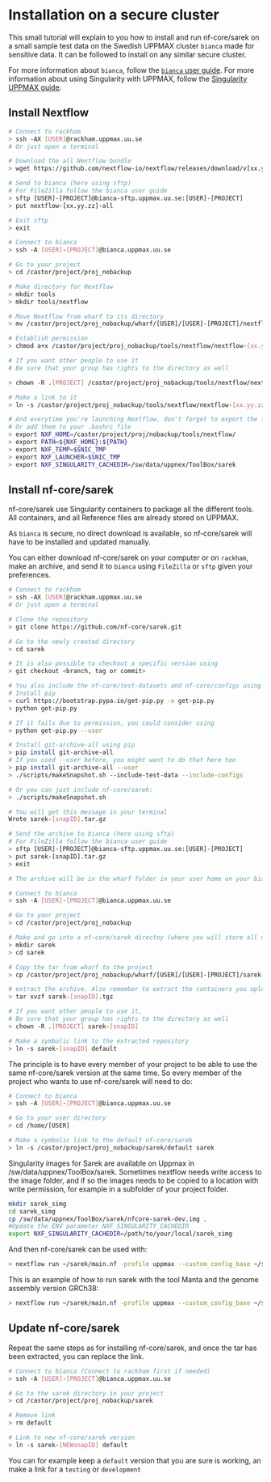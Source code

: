 # Installation on a secure cluster

This small tutorial will explain to you how to install and run nf-core/sarek on a small sample test data on the Swedish UPPMAX cluster `bianca` made for sensitive data.
It can be followed to install on any similar secure cluster.

For more information about `bianca`, follow the [`bianca` user guide](http://uppmax.uu.se/support/user-guides/bianca-user-guide/).
For more information about using Singularity with UPPMAX, follow the [Singularity UPPMAX guide](https://www.uppmax.uu.se/support-sv/user-guides/singularity-user-guide/).

## Install Nextflow

```bash
# Connect to rackham
> ssh -AX [USER]@rackham.uppmax.uu.se
# Or just open a terminal

# Download the all Nextflow bundle
> wget https://github.com/nextflow-io/nextflow/releases/download/v[xx.yy.zz]/nextflow-[xx.yy.zz]-all

# Send to bianca (here using sftp)
# For FileZilla follow the bianca user guide
> sftp [USER]-[PROJECT]@bianca-sftp.uppmax.uu.se:[USER]-[PROJECT]
> put nextflow-[xx.yy.zz]-all

# Exit sftp
> exit

# Connect to bianca
> ssh -A [USER]-[PROJECT]@bianca.uppmax.uu.se

# Go to your project
> cd /castor/project/proj_nobackup

# Make directory for Nextflow
> mkdir tools
> mkdir tools/nextflow

# Move Nextflow from wharf to its directory
> mv /castor/project/proj_nobackup/wharf/[USER]/[USER]-[PROJECT]/nextflow-[xx.yy.zz]-all /castor/project/proj_nobackup/tools/nextflow

# Establish permission
> chmod a+x /castor/project/proj_nobackup/tools/nextflow/nextflow-[xx.yy.zz]-all

# If you want other people to use it
# Be sure that your group has rights to the directory as well

> chown -R .[PROJECT] /castor/project/proj_nobackup/tools/nextflow/nextflow-[xx.yy.zz]-all

# Make a link to it
> ln -s /castor/project/proj_nobackup/tools/nextflow/nextflow-[xx.yy.zz]-all /castor/project/proj_nobackup/tools/nextflow/nextflow

# And everytime you're launching Nextflow, don't forget to export the following ENV variables
# Or add them to your .bashrc file
> export NXF_HOME=/castor/project/proj/nobackup/tools/nextflow/
> export PATH=${NXF_HOME}:${PATH}
> export NXF_TEMP=$SNIC_TMP
> export NXF_LAUNCHER=$SNIC_TMP
> export NXF_SINGULARITY_CACHEDIR=/sw/data/uppnex/ToolBox/sarek
```

## Install nf-core/sarek

nf-core/sarek use Singularity containers to package all the different tools.
All containers, and all Reference files are already stored on UPPMAX.

As `bianca` is secure, no direct download is available, so nf-core/sarek will have to be installed and updated manually.

You can either download nf-core/sarek on your computer or on `rackham`, make an archive, and send it to `bianca` using `FileZilla` or `sftp` given your preferences.

```bash
# Connect to rackham
> ssh -AX [USER]@rackham.uppmax.uu.se
# Or just open a terminal

# Clone the repository
> git clone https://github.com/nf-core/sarek.git

# Go to the newly created directory
> cd sarek

# It is also possible to checkout a specific version using
> git checkout <branch, tag or commit>

# You also include the nf-core/test-datasets and nf-core/configs using git-archive-all
# Install pip
> curl https://bootstrap.pypa.io/get-pip.py -o get-pip.py
> python get-pip.py

# If it fails due to permission, you could consider using
> python get-pip.py --user

# Install git-archive-all using pip
> pip install git-archive-all
# If you used --user before, you might want to do that here too
> pip install git-archive-all --user
> ./scripts/makeSnapshot.sh --include-test-data --include-configs

# Or you can just include nf-core/sarek:
> ./scripts/makeSnapshot.sh

# You will get this message in your terminal
Wrote sarek-[snapID].tar.gz

# Send the archive to bianca (here using sftp)
# For FileZilla follow the bianca user guide
> sftp [USER]-[PROJECT]@bianca-sftp.uppmax.uu.se:[USER]-[PROJECT]
> put sarek-[snapID].tar.gz
> exit

# The archive will be in the wharf folder in your user home on your bianca project

# Connect to bianca
> ssh -A [USER]-[PROJECT]@bianca.uppmax.uu.se

# Go to your project
> cd /castor/project/proj_nobackup

# Make and go into a nf-core/sarek directoy (where you will store all nf-core/sarek versions)
> mkdir sarek
> cd sarek

# Copy the tar from wharf to the project
> cp /castor/project/proj_nobackup/wharf/[USER]/[USER]-[PROJECT]/sarek-[snapID].tgz /castor/project/proj_nobackup/sarek

# extract the archive. Also remember to extract the containers you uploaded.
> tar xvzf sarek-[snapID].tgz

# If you want other people to use it,
# Be sure that your group has rights to the directory as well
> chown -R .[PROJECT] sarek-[snapID]

# Make a symbolic link to the extracted repository
> ln -s sarek-[snapID] default
```

The principle is to have every member of your project to be able to use the same nf-core/sarek version at the same time.
So every member of the project who wants to use nf-core/sarek will need to do:

```bash
# Connect to bianca
> ssh -A [USER]-[PROJECT]@bianca.uppmax.uu.se

# Go to your user directory
> cd /home/[USER]

# Make a symbolic link to the default nf-core/sarek
> ln -s /castor/project/proj_nobackup/sarek/default sarek
```

Singularity images for Sarek are available on Uppmax in /sw/data/uppnex/ToolBox/sarek. Sometimes nextflow needs write access to the image folder, and if so the images needs to be copied to a location with write permission, for example in a subfolder of your project folder. 
```bash
mkdir sarek_simg
cd sarek_simg
cp /sw/data/uppnex/ToolBox/sarek/nfcore-sarek-dev.img .
#Update the ENV parameter NXF_SINGULARITY_CACHEDIR
export NXF_SINGULARITY_CACHEDIR=/path/to/your/local/sarek_simg
```

And then nf-core/sarek can be used with:

```bash
> nextflow run ~/sarek/main.nf -profile uppmax --custom_config_base ~/sarek/configs --project [PROJECT] --genome [GENOME ASSEMBLY] ...
```

This is an example of how to run sarek with the tool Manta and the genome assembly version GRCh38:

```bash
> nextflow run ~/sarek/main.nf -profile uppmax --custom_config_base ~/sarek/configs --project [PROJECT] --tools Manta --sample [SAMPLE.TSV] --genome GRCh38
```

## Update nf-core/sarek

Repeat the same steps as for installing nf-core/sarek, and once the tar has been extracted, you can replace the link.

```bash
# Connect to bianca (Connect to rackham first if needed)
> ssh -A [USER]-[PROJECT]@bianca.uppmax.uu.se

# Go to the sarek directory in your project
> cd /castor/project/proj_nobackup/sarek

# Remove link
> rm default

# Link to new nf-core/sarek version
> ln -s sarek-[NEWsnapID] default
```

You can for example keep a `default` version that you are sure is working, an make a link for a `testing` or `development`
